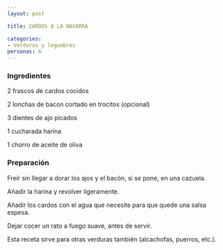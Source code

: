 ```yaml
---
layout: post

title: CARDOS A LA NAVARRA

categories:
- Verduras y legumbres
personas: 6 
---
```

<h3>Ingredientes</h3>
2 frascos de cardos cocidos

2 lonchas de bacon cortado en trocitos (opcional)

3 dientes de ajo picados

1 cucharada harina

1 chorro de aceite de oliva

<h3>Preparación</h3>
Freír sin llegar a dorar los ajos y el bacón, si se pone, en una cazuela.

Añadir la harina y revolver ligeramente.

Añadir los cardos con el agua que necesite para que quede una salsa espesa.

Dejar cocer un rato a fuego suave, antes de servir.

Esta receta sirve para otras verduras también (alcachofas, puerros, etc.).

